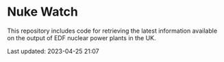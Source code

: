 # Nuke Watch

This repository includes code for retrieving the latest information available on the output of EDF nuclear power plants in the UK.

Last updated: 2023-04-25 21:07